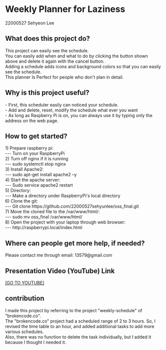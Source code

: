 # Weekly Planner for Laziness

22000527 Sehyeon Lee

<h2>What does this project do?</h3>
This project can easily see the schedule.<br>
You can easily add when and what to do by clicking the button shown above and delete it again with the cancel button.<br>
Adding a schedule adds icons and background colors so that you can easily see the schedule.<br>
This planner Is Perfect for people who don't plan in detail.<br>

<h2>Why is this project useful?</h3> 
- First, this scheduler easily can noticed your schedule.<br>
- Add and delete, reset, modify the schedule what ever you want<br>
- As long as Raspberry Pi is on, you can always use it by typing only the address on the web page.<br>


<h2>How to get started? </h3>
<div>
1) Prepare raspberry pi: <br>--- Turn on your RaspberryPi<br>
2) Turn off nginx if it is running <br>---   sudo systemctl stop nginx<br>
3) Install Apache2:<br>---  sudo apt-get install apache2 –y<br>
4) Start the apache server:<br>---   Sudo service apache2 restart<br>
5) Directory:<br>---    Make a directory under RaspberryPi's local directory<br>
6) Clone the git:<br>---   Git clone https://github.com/22000527sehyunlee/oss_final.git<br>
7) Move the cloned file to the /var/www/html/:<br>---   sudo mv oss_final /var/www/html/<br>
8) Open the project with your laptop through web browser:<br>---    http://raspberrypi.local/index.html<br>
  
</div>
<h2>Where can people get more help, if needed? </h3>
Please contact me through email: 13579@gmail.com<br>

<h2>Presentation Video (YouTube) Link</h3> 
<a href="https://youtu.be/J3cjEqju1b4">[GO TO YOUTUBE]</a>

<h2>contribution</h3>
I made this project by referring to the project "weekly-schedule" of "brokencode.co".<br>
The "brokencode.co" project had a scheduled range of 2 to 3 hours. So, I revised the time table to an hour, and added additional tasks to add more various schedules. <br>Also, there was no function to delete the task individually, but I added it because I thought I needed it.
